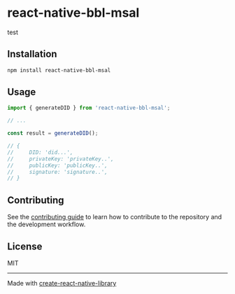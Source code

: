 # react-native-bbl-msal

test

## Installation

```sh
npm install react-native-bbl-msal
```

## Usage

```js
import { generateDID } from 'react-native-bbl-msal';

// ...

const result = generateDID();

// {
//     DID: 'did...',
//     privateKey: 'privateKey..',
//     publicKey: 'publicKey..',
//     signature: 'signature..',
// }
```

## Contributing

See the [contributing guide](CONTRIBUTING.md) to learn how to contribute to the repository and the development workflow.

## License

MIT

---

Made with [create-react-native-library](https://github.com/callstack/react-native-builder-bob)
